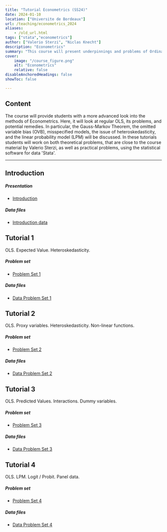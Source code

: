 ```yaml
---
title: "Tutorial Econometrics (SS24)" 
date: 2024-01-10
location: ["Universite de Bordeaux"]
url: /teaching/econometrics_2024
aliases:
    - /old_url.html
tags: ["stata","econometrics"]
author: ["Valerio Sterzi", "Niclas Knecht"]
description: "Econometrics" 
summary: "This course will present underpinnings and problems of Ordinary Least Squares (OLS) regressions. In  tutorials, students will work on both theoretical and practical problems."
cover:
    image: "/course_figure.png"
    alt: "Econometrics"
    relative: false
disableAnchoredHeadings: false
showToc: false

---
```


## Content

The course will provide students with a more advanced look into the methods of Econometrics. Here, it will look at regular OLS, its problems, and potential remedies. In particular, the Gauss-Markov Theorem, the omitted variable bias (OVB), misspecified models, the issue of heteroskedasticity, and the linear probability model (LPM) will be discussed. In these tutorials students will work on both theoretical problems, that are close to the course material by Valerio Sterzi, as well as practical problems, using the statistical software for data 'Stata'. 

---

## Introduction

##### Presentation

- [Introduction](/teaching/econometrics_2024_presentation_introduction.pdf)

##### Data files

- [Introduction data](/teaching/econometrics_2024_auto.dta)


## Tutorial 1

OLS. Expected Value. Heteroskedasticity. 

##### Problem set

- [Problem Set 1](/teaching/econometrics_2024_ps1.pdf)


##### Data files

- [Data Problem Set 1](/teaching/econometrics_2024_td1_data.zip)



## Tutorial 2

OLS. Proxy variables. Heteroskedasticity. Non-linear functions.

##### Problem set

- [Problem Set 2](/teaching/econometrics_2024_ps2.pdf)


##### Data files

- [Data Problem Set 2](/teaching/econometrics_2024_td2_data.zip)


## Tutorial 3

OLS. Predicted Values. Interactions. Dummy variables.

##### Problem set

- [Problem Set 3](/teaching/econometrics_2024_ps3.pdf)


##### Data files

- [Data Problem Set 3](/teaching/econometrics_2024_td3_data.zip)


## Tutorial 4

OLS. LPM. Logit / Probit. Panel data.

##### Problem set

- [Problem Set 4](/teaching/econometrics_2024_ps4.pdf)


##### Data files

- [Data Problem Set 4](/teaching/econometrics_2024_td4_data.zip)


